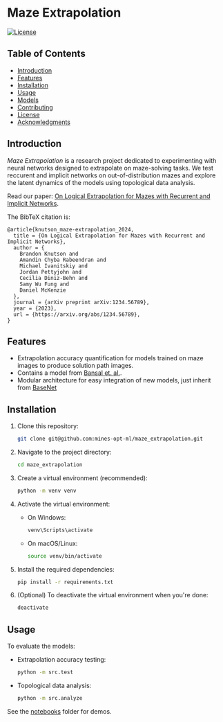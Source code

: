 # Maze Extrapolation

[![License](https://img.shields.io/badge/license-MIT-blue.svg)](LICENSE)

## Table of Contents
- [Introduction](#introduction)
- [Features](#features)
- [Installation](#installation)
- [Usage](#usage)
- [Models](#models)
- [Contributing](#contributing)
- [License](#license)
- [Acknowledgments](#acknowledgments)

## Introduction

*Maze Extrapolation* is a research project dedicated to experimenting with neural networks designed to extrapolate on maze-solving tasks. We test reccurent and implicit networks on out-of-distribution mazes and explore the latent dynamics of the models using topological data analysis.

Read our paper: [On Logical Extrapolation for Mazes with Recurrent and Implicit Networks](https://arxiv.org/search/math?searchtype=author&query=Fung,+S+W).

The BibTeX citation is:

    @article{knutson_maze-extrapolation_2024,
      title = {On Logical Extrapolation for Mazes with Recurrent and Implicit Networks},
      author = {
        Brandon Knutson and 
        Amandin Chyba Rabeendran and 
        Michael Ivanitskiy and 
        Jordan Pettyjohn and 
        Cecilia Diniz-Behn and 
        Samy Wu Fung and 
        Daniel McKenzie
      },
      journal = {arXiv preprint arXiv:1234.56789},
      year = {2023},
      url = {https://arxiv.org/abs/1234.56789},
    }

## Features
- Extrapolation accuracy quantification for models trained on maze images to produce solution path images.
- Contains a model from [Bansal et. al.](https://github.com/aks2203/deep-thinking).
- Modular architecture for easy integration of new models, just inherit from [BaseNet](src/models/base_net.py.)

## Installation
1. Clone this repository:
    ```bash
    git clone git@github.com:mines-opt-ml/maze_extrapolation.git
    ```
2. Navigate to the project directory:
    ```bash
    cd maze_extrapolation
    ```
3. Create a virtual environment (recommended):
    ```bash
    python -m venv venv
    ```
4. Activate the virtual environment:
   - On Windows:
     ```bash
     venv\Scripts\activate
     ```
   - On macOS/Linux:
     ```bash
     source venv/bin/activate
     ```
5. Install the required dependencies:
    ```bash
    pip install -r requirements.txt
    ```

6. (Optional) To deactivate the virtual environment when you're done:
    ```bash
    deactivate
    ```

## Usage
To evaluate the models:
   - Extrapolation accuracy testing:
     ```bash
     python -m src.test
     ```
   - Topological data analysis:
     ```bash
     python -m src.analyze

See the [notebooks](/notebooks/) folder for demos.
